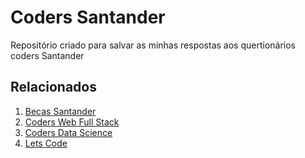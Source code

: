 # Coders Santander

Repositório criado para salvar as minhas respostas aos quertionários coders Santander

## Relacionados

1. [Becas Santander](https://app.becas-santander.com)
2. [Coders Web Full Stack](https://app.becas-santander.com/pt/program/bolsas-santander-tecnologia-santander-coders-web-full-stack-2021)
3. [Coders Data Science](https://app.becas-santander.com/pt/program/coderscienciadedados)
4. [Lets Code](https://www.letscode.com.br/)
